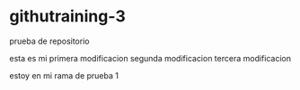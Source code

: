 # githutraining-3
prueba de repositorio

esta es mi primera modificacion
segunda modificacion
tercera modificacion

estoy en mi rama de prueba 1